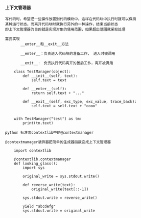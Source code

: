 #### 上下文管理器

>
    写代码时，希望把一些操作放置到代码模块中，这样在代码块中执行时就可以保持
    某种运行状态，而离开代码块时就执行另外的一种操作，结束当前状态
    即上下文管理器的目的就是实现对象的使用范围，如果超出范围就采取处理

    需要实现
           __enter__和__exit__方法

           __enter__：负责进入代码块的准备工作， 进入时被调用

           __exit__： 负责执行代码离开的善后工作，离开被调用


```
    class TestManager(object):
        def __init__(self, text):
            self.text = text

        def __enter__(self):
            return self.text + "..."

        def __exit__(self, exc_type, exc_value, trace_back):
            self.text = self.text + "oooo"


    with TestManager("test") as tm:
        print(tm.text)
```

>
    python 标准库contextlib中的@contextmanager

    @contextmanager装饰器把简单的生成器函数变成上下文管理器


```
    import contextlib

    @contextlib.contextmanager
    def looking_glass():
        import sys

        original_write = sys.stdout.write()

        def reverse_write(text):
            original_write(text[::-1])

        sys.stdout.write = reverse_write()

        yield "abcdefg"
        sys.stdout.write = original_write
```
